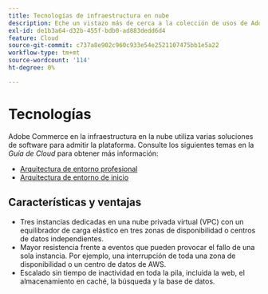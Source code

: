 ```yaml
---
title: Tecnologías de infraestructura en nube
description: Eche un vistazo más de cerca a la colección de usos de Adobe de tecnología para Adobe Commerce en la infraestructura en la nube.
exl-id: de1b3a64-d32b-455f-bdb0-ad883dedd6d4
feature: Cloud
source-git-commit: c737a8e902c960c933e54e2521107475bb1e5a22
workflow-type: tm+mt
source-wordcount: '114'
ht-degree: 0%

---
```



# Tecnologías

Adobe Commerce en la infraestructura en la nube utiliza varias soluciones de software para admitir la plataforma. Consulte los siguientes temas en la _Guía de Cloud_ para obtener más información:

- [Arquitectura de entorno profesional](https://experienceleague.adobe.com/docs/commerce-cloud-service/user-guide/architecture/pro-architecture.html#production-technology-stack)
- [Arquitectura de entorno de inicio](https://experienceleague.adobe.com/docs/commerce-cloud-service/user-guide/architecture/starter-architecture.html#production-and-staging-technology-stack)

## Características y ventajas

- Tres instancias dedicadas en una nube privada virtual (VPC) con un equilibrador de carga elástico en tres zonas de disponibilidad o centros de datos independientes.
- Mayor resistencia frente a eventos que pueden provocar el fallo de una sola instancia. Por ejemplo, una interrupción de toda una zona de disponibilidad o un centro de datos de AWS.
- Escalado sin tiempo de inactividad en toda la pila, incluida la web, el almacenamiento en caché, la búsqueda y la base de datos.
